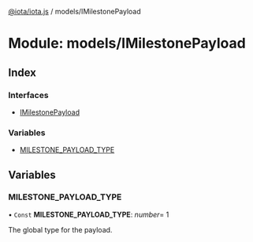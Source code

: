 [@iota/iota.js](../README.md) / models/IMilestonePayload

# Module: models/IMilestonePayload

## Index

### Interfaces

* [IMilestonePayload](../interfaces/models_imilestonepayload.imilestonepayload.md)

### Variables

* [MILESTONE\_PAYLOAD\_TYPE](models_imilestonepayload.md#milestone_payload_type)

## Variables

### MILESTONE\_PAYLOAD\_TYPE

• `Const` **MILESTONE\_PAYLOAD\_TYPE**: *number*= 1

The global type for the payload.
